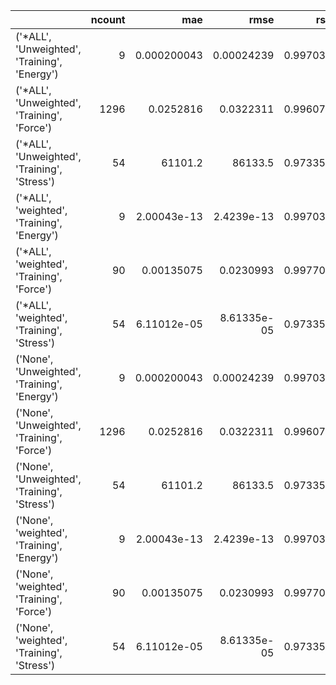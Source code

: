 |                                              |   ncount |             mae |            rmse |      rsq |
|:---------------------------------------------|---------:|----------------:|----------------:|---------:|
| ('*ALL', 'Unweighted', 'Training', 'Energy') |        9 |     0.000200043 |     0.00024239  | 0.997035 |
| ('*ALL', 'Unweighted', 'Training', 'Force')  |     1296 |     0.0252816   |     0.0322311   | 0.996078 |
| ('*ALL', 'Unweighted', 'Training', 'Stress') |       54 | 61101.2         | 86133.5         | 0.973354 |
| ('*ALL', 'weighted', 'Training', 'Energy')   |        9 |     2.00043e-13 |     2.4239e-13  | 0.997035 |
| ('*ALL', 'weighted', 'Training', 'Force')    |       90 |     0.00135075  |     0.0230993   | 0.997709 |
| ('*ALL', 'weighted', 'Training', 'Stress')   |       54 |     6.11012e-05 |     8.61335e-05 | 0.973354 |
| ('None', 'Unweighted', 'Training', 'Energy') |        9 |     0.000200043 |     0.00024239  | 0.997035 |
| ('None', 'Unweighted', 'Training', 'Force')  |     1296 |     0.0252816   |     0.0322311   | 0.996078 |
| ('None', 'Unweighted', 'Training', 'Stress') |       54 | 61101.2         | 86133.5         | 0.973354 |
| ('None', 'weighted', 'Training', 'Energy')   |        9 |     2.00043e-13 |     2.4239e-13  | 0.997035 |
| ('None', 'weighted', 'Training', 'Force')    |       90 |     0.00135075  |     0.0230993   | 0.997709 |
| ('None', 'weighted', 'Training', 'Stress')   |       54 |     6.11012e-05 |     8.61335e-05 | 0.973354 |